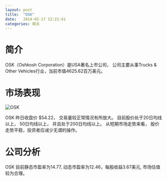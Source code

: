 ```yaml
---
layout: post
title:  "OSK"
date:   2014-02-17 12:21:41
categories: 观点
---
```


# 简介
OSK（Oshkosh Corporation）是USA著名上市公司，
公司主要从事Trucks & Other Vehicles行业，当前市值4625.62百万美元。

# 市场表现

![OSK](http://finviz.com/chart.ashx?t=OSK&ty=c&ta=1&p=d&s=l)

OSK 昨日收盘价 $54.22，
交易量较正常情况有所放大。
目前股价处于20日均线以上，
50日均线以上，
并且处于200日均线以上。
从短期市场走势来看，
股价走势平稳，投资者应减少无谓的操作。

# 公司分析
OSK 目前静态市盈率为14.77, 动态市盈率为12.46，每股收益3.67美元,
市场估值较为合理。

